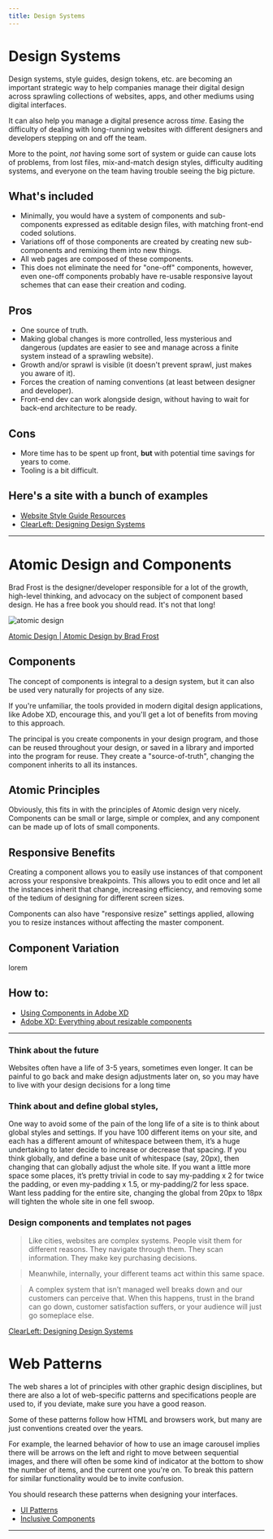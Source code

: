 ```yaml
---
title: Design Systems
---
```


# Design Systems

Design systems, style guides, design tokens, etc. are becoming an important strategic way to help companies manage their digital design across sprawling collections of websites, apps, and other mediums using digital interfaces.

It can also help you manage a digital presence across _time_. Easing the difficulty of dealing with long-running websites with different designers and developers stepping on and off the team.

More to the point, _not_ having some sort of system or guide can cause lots of problems, from lost files, mix-and-match design styles, difficulty auditing systems, and everyone on the team having trouble seeing the big picture.

## What&#39;s included

- Minimally, you would have a system of components and sub-components expressed as editable design files, with matching front-end coded solutions.
- Variations off of those components are created by creating new sub-components and remixing them into new things.
- All web pages are composed of these components.
- This does not eliminate the need for &quot;one-off&quot; components, however, even one-off components probably have re-usable responsive layout schemes that can ease their creation and coding.

## Pros

- One source of truth.
- Making global changes is more controlled, less mysterious and dangerous (updates are easier to see and manage across a finite system instead of a sprawling website).
- Growth and/or sprawl is visible (it doesn&#39;t prevent sprawl, just makes you aware of it).
- Forces the creation of naming conventions (at least between designer and developer).
- Front-end dev can work alongside design, without having to wait for back-end architecture to be ready.

## Cons

- More time has to be spent up front, **but** with potential time savings for years to come.
- Tooling is a bit difficult.

## Here&#39;s a site with a bunch of examples

- [Website Style Guide Resources](http://styleguides.io/)
- [ClearLeft: Designing Design Systems](https://clearleft.com/posts/designing-design-systems)

---

# Atomic Design and Components

Brad Frost is the designer/developer responsible for a lot of the growth, high-level thinking, and advocacy on the subject of component based design. He has a free book you should read. It&#39;s not that long!

![atomic design](images/atomic-design-process.png)

[Atomic Design | Atomic Design by Brad Frost](https://atomicdesign.bradfrost.com/table-of-contents/)

## Components

The concept of components is integral to a design system, but it can also be used very naturally for projects of any size.

If you&#39;re unfamiliar, the tools provided in modern digital design applications, like Adobe XD, encourage this, and you&#39;ll get a lot of benefits from moving to this approach.

The principal is you create components in your design program, and those can be reused throughout your design, or saved in a library and imported into the program for reuse. They create a &quot;source-of-truth&quot;, changing the component inherits to all its instances.

## Atomic Principles

Obviously, this fits in with the principles of Atomic design very nicely. Components can be small or large, simple or complex, and any component can be made up of lots of small components.

## Responsive Benefits

Creating a component allows you to easily use instances of that component across your responsive breakpoints. This allows you to edit once and let all the instances inherit that change, increasing efficiency, and removing some of the tedium of designing for different screen sizes.

Components can also have "responsive resize" settings applied, allowing you to resize instances without affecting the master component.

## Component Variation

lorem

## How to:

- [Using Components in Adobe XD](https://letsxd.com/videos/components)
- [Adobe XD: Everything about resizable components](https://medium.com/@mo.jahanii/adobe-xd-everything-about-resizable-components-f84105910428)

---

### Think about the future

Websites often have a life of 3-5 years, sometimes even longer. It can be painful to go back and make design adjustments later on, so you may have to live with your design decisions for a long time

### Think about and define global styles,

One way to avoid some of the pain of the long life of a site is to think about global styles and settings. If you have 100 different items on your site, and each has a different amount of whitespace between them, it’s a huge undertaking to later decide to increase or decrease that spacing. If you think globally, and define a base unit of whitespace (say, 20px), then changing that can globally adjust the whole site. If you want a little more space some places, it’s pretty trivial in code to say my-padding x 2 for twice the padding, or even my-padding x 1.5, or my-padding/2 for less space. Want less padding for the entire site, changing the global from 20px to 18px will tighten the whole site in one fell swoop.

### Design components and templates not pages

> Like cities, websites are complex systems. People visit them for different reasons. They navigate through them. They scan information. They make key purchasing decisions.

> Meanwhile, internally, your different teams act within this same space.

> A complex system that isn’t managed well breaks down and our customers can perceive that. When this happens, trust in the brand can go down, customer satisfaction suffers, or your audience will just go someplace else.

[ClearLeft: Designing Design Systems](https://clearleft.com/posts/designing-design-systems)

# Web Patterns

The web shares a lot of principles with other graphic design disciplines, but there are also a lot of web-specific patterns and specifications people are used to, if you deviate, make sure you have a good reason.

Some of these patterns follow how HTML and browsers work, but many are just conventions created over the years.

For example, the learned behavior of how to use an image carousel implies there will be arrows on the left and right to move between sequential images, and there will often be some kind of indicator at the bottom to show the number of items, and the current one you're on. To break this pattern for similar functionality would be to invite confusion.

You should research these patterns when designing your interfaces.

- [UI Patterns](http://ui-patterns.com/)
- [Inclusive Components](https://inclusive-components.design/)

---

